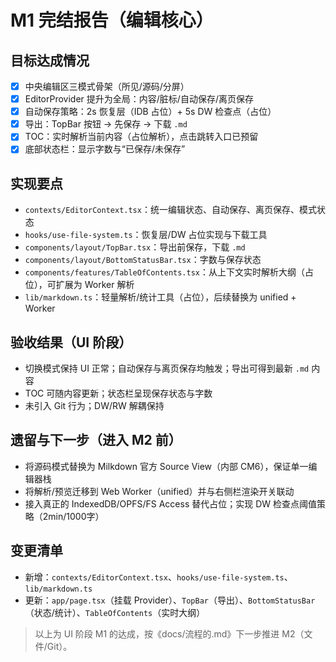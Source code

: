 # M1 完结报告（编辑核心）

## 目标达成情况
- [x] 中央编辑区三模式骨架（所见/源码/分屏）
- [x] EditorProvider 提升为全局：内容/脏标/自动保存/离页保存
- [x] 自动保存策略：2s 恢复层（IDB 占位）+ 5s DW 检查点（占位）
- [x] 导出：TopBar 按钮 → 先保存 → 下载 `.md`
- [x] TOC：实时解析当前内容（占位解析），点击跳转入口已预留
- [x] 底部状态栏：显示字数与“已保存/未保存”

## 实现要点
- `contexts/EditorContext.tsx`：统一编辑状态、自动保存、离页保存、模式状态
- `hooks/use-file-system.ts`：恢复层/DW 占位实现与下载工具
- `components/layout/TopBar.tsx`：导出前保存，下载 `.md`
- `components/layout/BottomStatusBar.tsx`：字数与保存状态
- `components/features/TableOfContents.tsx`：从上下文实时解析大纲（占位），可扩展为 Worker 解析
- `lib/markdown.ts`：轻量解析/统计工具（占位），后续替换为 unified + Worker

## 验收结果（UI 阶段）
- 切换模式保持 UI 正常；自动保存与离页保存均触发；导出可得到最新 `.md` 内容
- TOC 可随内容更新；状态栏呈现保存状态与字数
- 未引入 Git 行为；DW/RW 解耦保持

## 遗留与下一步（进入 M2 前）
- 将源码模式替换为 Milkdown 官方 Source View（内部 CM6），保证单一编辑器栈
- 将解析/预览迁移到 Web Worker（unified）并与右侧栏渲染开关联动
- 接入真正的 IndexedDB/OPFS/FS Access 替代占位；实现 DW 检查点阈值策略（2min/1000字）

## 变更清单
- 新增：`contexts/EditorContext.tsx`、`hooks/use-file-system.ts`、`lib/markdown.ts`
- 更新：`app/page.tsx`（挂载 Provider）、`TopBar`（导出）、`BottomStatusBar`（状态/统计）、`TableOfContents`（实时大纲）

> 以上为 UI 阶段 M1 的达成，按《docs/流程的.md》下一步推进 M2（文件/Git）。
